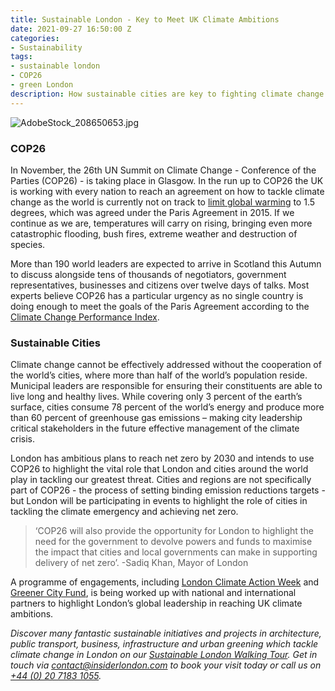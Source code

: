 ```yaml
---
title: Sustainable London - Key to Meet UK Climate Ambitions
date: 2021-09-27 16:50:00 Z
categories:
- Sustainability
tags:
- sustainable london
- COP26
- green London
description: How sustainable cities are key to fighting climate change.
---
```


![AdobeStock_208650653.jpg](/uploads/AdobeStock_208650653.jpg) 


### COP26

In November, the 26th UN Summit on Climate Change - Conference of the Parties (COP26) - is taking place in Glasgow. In the run up to COP26 the UK is working with every nation to reach an agreement on how to tackle climate change as the world is currently not on track to [limit global warming](https://ukcop26.org/cop26-goals/mitigation/) to 1.5 degrees, which was agreed under the Paris Agreement in 2015. If we continue as we are, temperatures will carry on rising, bringing even more catastrophic flooding, bush fires, extreme weather and destruction of species.

More than 190 world leaders are expected to arrive in Scotland this Autumn to discuss alongside tens of thousands of negotiators, government representatives, businesses and citizens over twelve days of talks. Most experts believe COP26 has a particular urgency as no single country is doing enough to meet the goals of the Paris Agreement according to the [Climate Change Performance Index](https://ccpi.org/ranking/).

### Sustainable Cities 

Climate change cannot be effectively addressed without the cooperation of the world’s cities, where more than half of the world’s population reside. Municipal leaders are responsible for ensuring their constituents are able to live long and healthy lives. While covering only 3 percent of the earth’s surface, cities consume 78 percent of the world’s energy and produce more than 60 percent of greenhouse gas emissions – making city leadership critical stakeholders in the future effective management of the climate crisis.


London has ambitious plans to reach net zero by 2030 and intends to use COP26 to highlight the vital role that London and cities around the world play in tackling our greatest threat. Cities and regions are not specifically part of COP26 - the process of setting binding emission reductions targets - but London will be participating in events to highlight the role of cities in tackling the climate emergency and achieving net zero. 

> ‘COP26 will also provide the opportunity for London to highlight the need for the government to devolve powers and funds to maximise the impact that cities and local governments can make in supporting delivery of net zero’.
-Sadiq Khan, Mayor of London

A programme of engagements, including [London Climate Action Week](https://www.londonclimateactionweek.org/) and [Greener City Fund](https://www.london.gov.uk/what-we-do/environment/parks-green-spaces-and-biodiversity/greener-city-fund), is being worked up with national and international partners to highlight London’s global leadership in reaching UK climate ambitions.



*Discover many fantastic sustainable initiatives and projects in architecture, public transport, business, infrastructure and urban greening which tackle climate change in London on our [Sustainable London Walking Tour](https://www.insiderlondon.com/london/educational-tours/sustainable-london-architecture-tour/#sustainable-london-tour). Get in touch via [contact@insiderlondon.com](https://www.insiderlondon.com/contact-us/) to book your visit today or call us on [+44 (0) 20 7183 1055](https://www.insiderlondon.com/contact-us/).*

